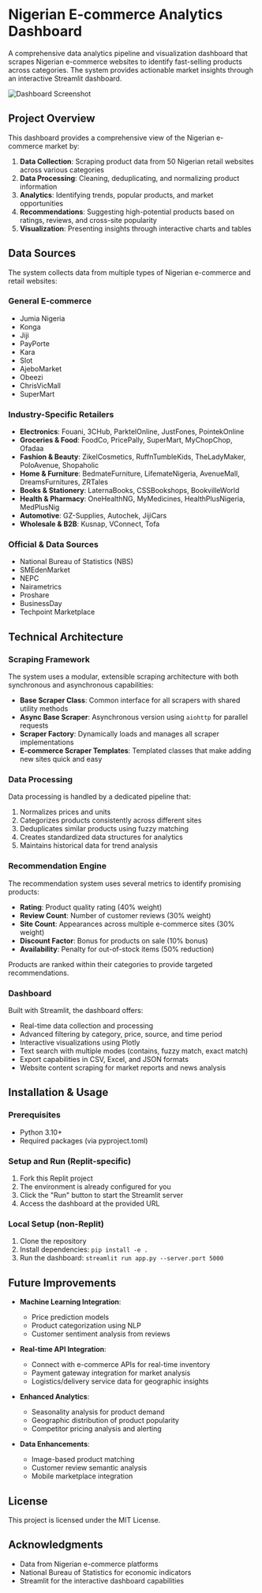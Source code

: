 # Nigerian E-commerce Analytics Dashboard

A comprehensive data analytics pipeline and visualization dashboard that scrapes Nigerian e-commerce websites to identify fast-selling products across categories. The system provides actionable market insights through an interactive Streamlit dashboard.

![Dashboard Screenshot](https://pixabay.com/get/g6cf44a1e2425e3dc720a2425250366451ecf164e0a5c19bbf72b13a880de2963d23a90cc241b3a7f5f7288d637faa98caa1c81d10ce26cb6547c0947727de3e6_1280.jpg)

## Project Overview

This dashboard provides a comprehensive view of the Nigerian e-commerce market by:

1. **Data Collection**: Scraping product data from 50 Nigerian retail websites across various categories
2. **Data Processing**: Cleaning, deduplicating, and normalizing product information
3. **Analytics**: Identifying trends, popular products, and market opportunities
4. **Recommendations**: Suggesting high-potential products based on ratings, reviews, and cross-site popularity
5. **Visualization**: Presenting insights through interactive charts and tables

## Data Sources

The system collects data from multiple types of Nigerian e-commerce and retail websites:

### General E-commerce
- Jumia Nigeria
- Konga
- Jiji
- PayPorte
- Kara
- Slot
- AjeboMarket
- Obeezi
- ChrisVicMall
- SuperMart

### Industry-Specific Retailers
- **Electronics**: Fouani, 3CHub, ParktelOnline, JustFones, PointekOnline
- **Groceries & Food**: FoodCo, PricePally, SuperMart, MyChopChop, Ofadaa
- **Fashion & Beauty**: ZikelCosmetics, RuffnTumbleKids, TheLadyMaker, PoloAvenue, Shopaholic
- **Home & Furniture**: BedmateFurniture, LifemateNigeria, AvenueMall, DreamsFurnitures, ZRTales
- **Books & Stationery**: LaternaBooks, CSSBookshops, BookvilleWorld
- **Health & Pharmacy**: OneHealthNG, MyMedicines, HealthPlusNigeria, MedPlusNig
- **Automotive**: GZ-Supplies, Autochek, JijiCars
- **Wholesale & B2B**: Kusnap, VConnect, Tofa

### Official & Data Sources
- National Bureau of Statistics (NBS)
- SMEdenMarket
- NEPC
- Nairametrics
- Proshare
- BusinessDay
- Techpoint Marketplace

## Technical Architecture

### Scraping Framework

The system uses a modular, extensible scraping architecture with both synchronous and asynchronous capabilities:

- **Base Scraper Class**: Common interface for all scrapers with shared utility methods
- **Async Base Scraper**: Asynchronous version using `aiohttp` for parallel requests
- **Scraper Factory**: Dynamically loads and manages all scraper implementations
- **E-commerce Scraper Templates**: Templated classes that make adding new sites quick and easy

### Data Processing

Data processing is handled by a dedicated pipeline that:

1. Normalizes prices and units
2. Categorizes products consistently across different sites
3. Deduplicates similar products using fuzzy matching
4. Creates standardized data structures for analytics
5. Maintains historical data for trend analysis

### Recommendation Engine

The recommendation system uses several metrics to identify promising products:

- **Rating**: Product quality rating (40% weight)
- **Review Count**: Number of customer reviews (30% weight)
- **Site Count**: Appearances across multiple e-commerce sites (30% weight)
- **Discount Factor**: Bonus for products on sale (10% bonus)
- **Availability**: Penalty for out-of-stock items (50% reduction)

Products are ranked within their categories to provide targeted recommendations.

### Dashboard

Built with Streamlit, the dashboard offers:

- Real-time data collection and processing
- Advanced filtering by category, price, source, and time period
- Interactive visualizations using Plotly
- Text search with multiple modes (contains, fuzzy match, exact match)
- Export capabilities in CSV, Excel, and JSON formats
- Website content scraping for market reports and news analysis

## Installation & Usage

### Prerequisites
- Python 3.10+
- Required packages (via pyproject.toml)

### Setup and Run (Replit-specific)
1. Fork this Replit project
2. The environment is already configured for you
3. Click the "Run" button to start the Streamlit server
4. Access the dashboard at the provided URL

### Local Setup (non-Replit)
1. Clone the repository
2. Install dependencies: `pip install -e .`
3. Run the dashboard: `streamlit run app.py --server.port 5000`

## Future Improvements

- **Machine Learning Integration**:
  - Price prediction models
  - Product categorization using NLP
  - Customer sentiment analysis from reviews

- **Real-time API Integration**:
  - Connect with e-commerce APIs for real-time inventory 
  - Payment gateway integration for market analysis
  - Logistics/delivery service data for geographic insights

- **Enhanced Analytics**:
  - Seasonality analysis for product demand
  - Geographic distribution of product popularity
  - Competitor pricing analysis and alerting

- **Data Enhancements**:
  - Image-based product matching
  - Customer review semantic analysis
  - Mobile marketplace integration

## License

This project is licensed under the MIT License.

## Acknowledgments

- Data from Nigerian e-commerce platforms
- National Bureau of Statistics for economic indicators
- Streamlit for the interactive dashboard capabilities